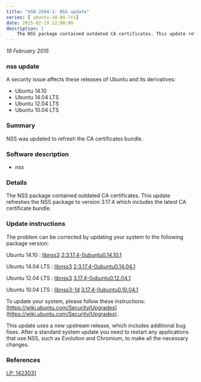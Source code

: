 ```yaml
---
title: "USN-2504-1: NSS update"
series: [ ubuntu-10.04-lts]
date: 2015-02-19 12:00:00
description: |
    The NSS package contained outdated CA certificates. This update refreshes the NSS package to version 3.17.4 which includes the latest CA certificate bundle. 
--- 
```

 
 

*19 February 2015*

### nss update

A security issue affects these releases of Ubuntu and its derivatives:

* Ubuntu 14.10
* Ubuntu 14.04 LTS
* Ubuntu 12.04 LTS
* Ubuntu 10.04 LTS

### Summary

NSS was updated to refresh the CA certificates bundle. 

### Software description

* nss 

### Details

The NSS package contained outdated CA certificates. This update refreshes the NSS package to version 3.17.4 which includes the latest CA certificate bundle. 

### Update instructions

The problem can be corrected by updating your system to the following package version:

Ubuntu 14.10
 : [libnss3](https://launchpad.net/ubuntu/+source/nss) <span> [2:3.17.4-0ubuntu0.14.10.1](https://launchpad.net/ubuntu/+source/nss/2:3.17.4-0ubuntu0.14.10.1) </span> 

Ubuntu 14.04 LTS
 : [libnss3](https://launchpad.net/ubuntu/+source/nss) <span> [2:3.17.4-0ubuntu0.14.04.1](https://launchpad.net/ubuntu/+source/nss/2:3.17.4-0ubuntu0.14.04.1) </span> 

Ubuntu 12.04 LTS
 : [libnss3](https://launchpad.net/ubuntu/+source/nss) <span> [3.17.4-0ubuntu0.12.04.1](https://launchpad.net/ubuntu/+source/nss/3.17.4-0ubuntu0.12.04.1) </span> 

Ubuntu 10.04 LTS
 : [libnss3-1d](https://launchpad.net/ubuntu/+source/nss) <span> [3.17.4-0ubuntu0.10.04.1](https://launchpad.net/ubuntu/+source/nss/3.17.4-0ubuntu0.10.04.1) </span> 

To update your system, please follow these instructions: [https://wiki.ubuntu.com/Security/Upgrades](https://wiki.ubuntu.com/Security/Upgrades).

This update uses a new upstream release, which includes additional bug fixes. After a standard system update you need to restart any applications that use NSS, such as Evolution and Chromium, to make all the necessary changes. 

### References

 
 [LP: 1423031](https://launchpad.net/bugs/1423031)
 

